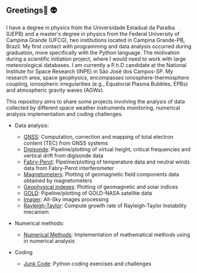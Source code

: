 ## Greetings👋  :alien:


I have a degree in physics from the Universidade Estadual da Paraíba (UEPB) and a master's degree in physics from the Federal University of Campina Grande (UFCG), two institutions located in Campina Grande-PB, Brazil. My first contact with programming and data analysis occurred during graduation, more specifically with the Python language. The motivation during a scientific initiation project, where I would need to work with large meteorological databases. I am currently a P.h.D candidate at the National Institute for Space Research (INPE) in São José dos Campos-SP. My research area, space geophysics, encompasses ionosphere-thermosphere coupling, ionospheric irregularities (e.g., Equatorial Plasma Bubbles, EPBs) and atmospheric gravity waves (AGWs).


This repository aims to share some projects involving the analysis of data collected by different space weather instruments monitoring, numerical analysis implementation and coding challenges.


- Data analysis:
    - [GNSS](https://github.com/LuizFillip/GNSS): Computation, correction and mapping of total electron content (TEC) from GNSS systems 
    - [Digisonde](https://github.com/LuizFillip/Digisonde): Pipeline/plotting of virtual height, critical frequencies and vertical drift from digisonde data
    - [Fabry-Perot](https://github.com/LuizFillip/Fabry-Perot): Pipeline/plotting of temperature data and neutral winds data from Fabry-Perot interferometer
    - [Magnetometers](https://github.com/LuizFillip/Magnetometers): Plotting of geomagnetic field components data obtained by magnetometers
    - [Geophysical indexes](https://github.com/LuizFillip/Geomagnetic-Solar-Indices): Plotting of geomagnetic and solar indices
    - [GOLD](https://github.com/LuizFillip/GOLD): Pipeline/plotting of GOLD-NASA satellite data
    - [Imager](https://github.com/LuizFillip/Imager): All-Sky images processing
    - [Rayleigh-Taylor](https://github.com/LuizFillip/Rayleigh-Taylor): Compute growth rate of Rayleigh-Taylor Instability mecanism 
    
    
- Numerical methods:
    - [Numerical Methods](https://github.com/LuizFillip/NumericalMethods): Implementation of mathematical methods using in numerical analysis
    
- Coding
    - [Junk Code](https://github.com/LuizFillip/JunkCode): Python coding exercises and challenges
    



